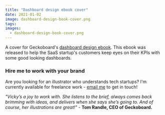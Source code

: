 ```yaml
---
title: "Dashboard design ebook cover"
date: 2021-01-02
image: dashboard-design-book-cover.png
tags:
images:
  - dashboard-design-book-cover.png
---
```


A cover for Geckoboard's [dashboard design ebook](https://www.geckoboard.com/best-practice/dashboard-design/). This ebook was released to help the SaaS startup's customers keep eyes on their KPIs with some good looking dashboards.

### Hire me to work with your brand
Are you looking for an illustrator who understands tech startups? I'm currently available for freelance work - [email me](mailto:vicky@vickyhughes.co.uk) to get in touch!

*"Vicky’s a joy to work with. She listens to the brief, always comes back brimming with ideas, and delivers when she says she’s going to. And of course, her illustrations are great!"* - **Tom Randle, CEO of Geckoboard.**